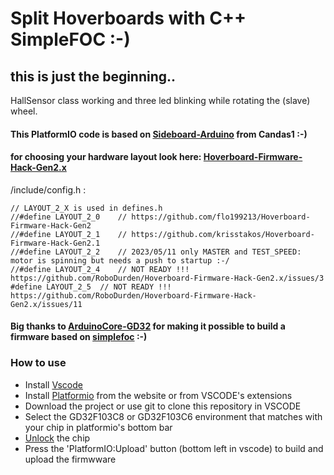 # Split Hoverboards with C++ SimpleFOC :-)
## this is just the beginning.. 
HallSensor class working and three led blinking while rotating the (slave) wheel.

#### This PlatformIO code is based on [Sideboard-Arduino](https://github.com/Candas1/Sideboard-Arduino) from Candas1 :-)

#### for choosing your hardware layout look here: [Hoverboard-Firmware-Hack-Gen2.x](https://github.com/RoboDurden/Hoverboard-Firmware-Hack-Gen2.x)
/include/config.h :
```
// LAYOUT_2_X is used in defines.h
//#define LAYOUT_2_0	// https://github.com/flo199213/Hoverboard-Firmware-Hack-Gen2
//#define LAYOUT_2_1	// https://github.com/krisstakos/Hoverboard-Firmware-Hack-Gen2.1
//#define LAYOUT_2_2	// 2023/05/11 only MASTER and TEST_SPEED: motor is spinning but needs a push to startup :-/
//#define LAYOUT_2_4	// NOT READY !!! https://github.com/RoboDurden/Hoverboard-Firmware-Hack-Gen2.x/issues/3
#define LAYOUT_2_5	// NOT READY !!! https://github.com/RoboDurden/Hoverboard-Firmware-Hack-Gen2.x/issues/11
```

#### Big thanks to [ArduinoCore-GD32](https://github.com/CommunityGD32Cores/ArduinoCore-GD32) for making it possible to build a firmware based on [simplefoc](https://github.com/simplefoc) :-)

### How to use
* Install [Vscode](https://code.visualstudio.com/download)
* Install [Platformio](https://platformio.org/platformio-ide) from the website or from VSCODE's extensions
* Download the project or use git to clone this repository in VSCODE
* Select the GD32F103C8 or GD32F103C6 environment that matches with your chip in platformio's bottom bar
*  [Unlock](https://github.com/EFeru/hoverboard-firmware-hack-FOC/wiki/How-to-Unlock-MCU-Flash) the chip
* Press the 'PlatformIO:Upload' button (bottom left in vscode) to build and upload the firmwware

